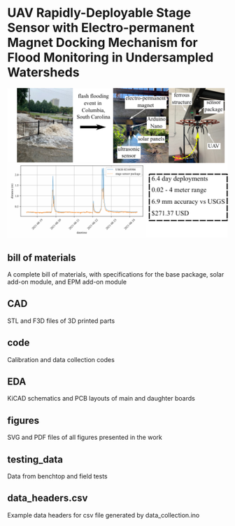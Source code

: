 # UAV Rapidly-Deployable Stage Sensor with Electro-permanent Magnet Docking Mechanism for Flood Monitoring in Undersampled Watersheds


<p align="center">
<img src="figures/pdf_figures/graphical_abstract.pdf" alt="drawing" width="600"/>
</p>


## bill of materials
A complete bill of materials, with specifications for the base package, solar add-on module, and EPM add-on module

## CAD
STL and F3D files of 3D printed parts 

## code
Calibration and data collection codes

## EDA
KiCAD schematics and PCB layouts of main and daughter boards

## figures
SVG and PDF files of all figures presented in the work

## testing_data
Data from benchtop and field tests

## data_headers.csv
Example data headers for csv file generated by data_collection.ino






















